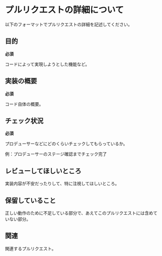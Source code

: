 # プルリクエストの詳細について

以下のフォーマットでプルリクエストの詳細を記述してください。

## 目的
**必須**

コードによって実現しようとした機能など。

## 実装の概要
**必須**

コード自体の概要。

## チェック状況
**必須**

プロデューサーなどにどのくらいチェックしてもらっているか。

例：プロデューサーのステージ確認までチェック完了

## レビューしてほしいところ
実装内容が不安だったりして、特に注視してほしいところ。

## 保留していること
正しい動作のために不足している部分で、あえてこのプルリクエストには含めていない部分。

## 関連
関連するプルリクエスト。
